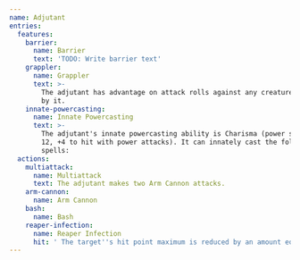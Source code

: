 ```yaml
---
name: Adjutant
entries:
  features:
    barrier:
      name: Barrier
      text: 'TODO: Write barrier text'
    grappler:
      name: Grappler
      text: >-
        The adjutant has advantage on attack rolls against any creature grappled
        by it.
    innate-powercasting:
      name: Innate Powercasting
      text: >-
        The adjutant's innate powercasting ability is Charisma (power save DC
        12, +4 to hit with power attacks). It can innately cast the following
        spells:
  actions:
    multiattack:
      name: Multiattack
      text: The adjutant makes two Arm Cannon attacks.
    arm-cannon:
      name: Arm Cannon
    bash:
      name: Bash
    reaper-infection:
      name: Reaper Infection
      hit: ' The target''s hit point maximum is reduced by an amount equal to the necrotic damage taken'
---
```

